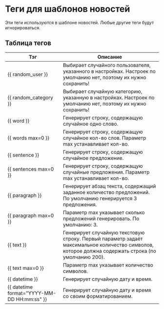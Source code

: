 # Теги для шаблонов новостей

Эти теги используются в шаблоне новостей. Любые другие теги будут игнорироваться.

## Таблица тегов

| Тэг                                         | Описание                                                                                                                                                                    |
|---------------------------------------------|----------------------------------------------------------------------------------------------------------------------------------------------------------------------------|
| {{ random_user }}                           | Выбирает случайного пользователя, указанного в настройках. Настроек по умолчанию нет, поэтому их нужно сохранить!                                                          |
| {{ random_category }}                       | Выбирает случайную категорию, указанную в настройках. Настроек по умолчанию нет, поэтому их нужно сохранить!                                                               |
| {{ word }}                                  | Генерирует строку, содержащую случайное одно слово.                                                                                                                        |
| {{ words max=0 }}                           | Генерирует строку, содержащую случайное кол-во слов. Параметр max устанавливает кол-во.                                                                                    |
| {{ sentence }}                              | Генерирует строку, содержащую случайное предложение.                                                                                                                       |
| {{ sentences max=0 }}                       | Генерирует строку, содержащую случайные предложения. Параметр max устанавливает кол-во.                                                                                    |
| {{ paragraph }}                             | Генерирует абзац текста, содержащий заданное количество предложений. По умолчанию генерируется 3 предложения.                                                              |
| {{ paragraph max=0 }}                       | Параметр max указывает сколько предложений генерировать. По умолчанию: 3.                                                                                                 |
| {{ text }}                                  | Генерирует случайную текстовую строку. Первый параметр задаёт максимальное количество символов, которое должна содержать строка (по умолчанию 200).                        |
| {{ text max=0 }}                            | Параметр max указывает количество символов.                                                                                                                               |
| {{ datetime }}                              | Генерирует случайную дату и время.                                                                                                                                        |
| {{ datetime format="YYYY-MM-DD HH:mm:ss" }} | Генерирует случайную дату и время со своим форматированием.                                                                                                                |
